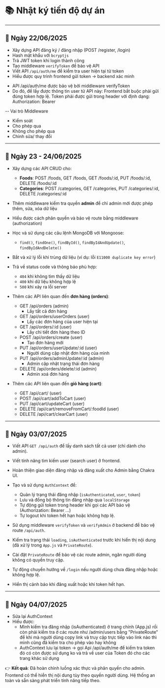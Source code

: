# 📚 Nhật ký tiến độ dự án

---

## 📆 Ngày 22/06/2025

- Xây dựng API đăng ký / đăng nhập (POST /register, /login)
- Hash mật khẩu với `bcryptjs`
- Trả JWT token khi login thành công
- Tạo middleware `verifyToken` để bảo vệ API
- Viết API `/api/auth/me` để kiểm tra user hiện tại từ token
- Hiểu được quy trình frontend gửi token → backend xác minh

* API /api/auth/me được bảo vệ bởi middleware verifyToken
* Do đó, để lấy được thông tin user từ API này:
  Frontend bắt buộc phải gửi đúng token hợp lệ.
  Token phải được gửi trong header với định dạng: Authorization: Bearer <token>

-- Vai trò Middleware

- Kiểm soát
- Cho phép qua
- Không cho phép qua
- Chỉnh sửa/ thay đổi

---

## 📆 Ngày 23 - 24/06/2025

- Xây dựng các API CRUD cho:
  - **Foods**: POST /foods, GET /foods, GET /foods/:id, PUT /foods/:id, DELETE /foods/:id
  - **Categories**: POST /categories, GET /categories, PUT /categories/:id, DELETE /categories/:id
- Thêm middleware kiểm tra quyền **admin** để chỉ admin mới được phép thêm, sửa, xóa dữ liệu
- Hiểu được cách phân quyền và bảo vệ route bằng middleware (authorization)
- Học và sử dụng các câu lệnh MongoDB với Mongoose:
  - `find()`, `findOne()`, `findById()`, `findByIdAndUpdate()`, `findByIdAndDelete()`
- Bắt và xử lý lỗi khi trùng dữ liệu (ví dụ: lỗi `E11000 duplicate key error`)
- Trả về status code và thông báo phù hợp:

  - `404` khi không tìm thấy dữ liệu
  - `400` khi dữ liệu không hợp lệ
  - `500` khi xảy ra lỗi server

- Thêm các API liên quan đến **đơn hàng (orders)**:

  - GET /api/orders (admin)
    - Lấy tất cả đơn hàng
  - GET /api/orders/userOrders (user)
    - Lấy các đơn hàng của user hiện tại
  - GET /api/orders/:id (user)
    - Lấy chi tiết đơn hàng theo ID
  - POST /api/orders/create (user)
    - Tạo đơn hàng mới
  - PUT /api/orders/userUpdate/:id (user)
    - Người dùng cập nhật đơn hàng của mình
  - PUT /api/orders/adminUpdate/:id (admin)
    - Admin cập nhật trạng thái đơn hàng
  - DELETE /api/orders/delete/:id (admin)
    - Admin xoá đơn hàng

- Thêm các API liên quan đến **giỏ hàng (cart)**:
  - GET /api/cart/ (user)
  - POST /api/cart/addToCart (user)
  - PUT /api/cart/updateCart (user)
  - DELETE /api/cart/removeFromCart/:foodId (user)
  - DELETE /api/cart/clearCart (user)

---

## 📆 Ngày 03/07/2025

- Viết API `GET /api/auth` để lấy danh sách tất cả user (chỉ dành cho admin).

- Viết tính năng tìm kiếm user (search user) ở frontend.

- Hoàn thiện giao diện đăng nhập và đăng xuất cho Admin bằng Chakra UI.

- Tạo và sử dụng `AuthContext` để:

  - Quản lý trạng thái đăng nhập (`isAuthenticated`, `user`, `token`)
  - Lưu và đồng bộ thông tin đăng nhập qua `localStorage`
  - Tự động gửi token trong header khi gọi các API bảo vệ (Authorization: Bearer ...)
  - Tự logout khi token hết hạn hoặc không hợp lệ.

- Sử dụng middleware `verifyToken` và `verifyAdmin` ở backend để bảo vệ route `/api/auth`.

- Kiểm tra trạng thái `loading`, `isAuthenticated` trước khi hiển thị nội dung (đã xử lý trong `App.js` và `PrivateRoute`).

- Cài đặt `PrivateRoute` để bảo vệ các route admin, ngăn người dùng không có quyền truy cập.

- Tự động chuyển hướng về `/login` nếu người dùng chưa đăng nhập hoặc không hợp lệ.

- Hiển thị cảnh báo khi đăng xuất hoặc khi token hết hạn.

---

## 📆 Ngày 04/07/2025

- Sửa lại AuthContext
- Hiểu được:
  - Mình kiểm tra đăng nhập (isAuthenticated) ở trang chính (App.js) rồi còn phải kiểm tra ở các route như /admin/users bằng "PrivateRoute" để khi mà người dùng copy link và truy cập trực tiếp vào link nào thì mình cũng đã kiểm tra cho phép vào hay không
  - AuthContext lưu lại token -> gọi Api /api/auth/me để kiểm tra token đó có còn được sử dụng ko và trả về user của Token đó cho các trang khác sử dụng

👉 **Kết quả**: Đã hoàn chỉnh luồng xác thực và phân quyền cho admin. Frontend có thể hiển thị nội dung tùy theo quyền người dùng. Hệ thống an toàn và sẵn sàng phát triển tính năng tiếp theo.

